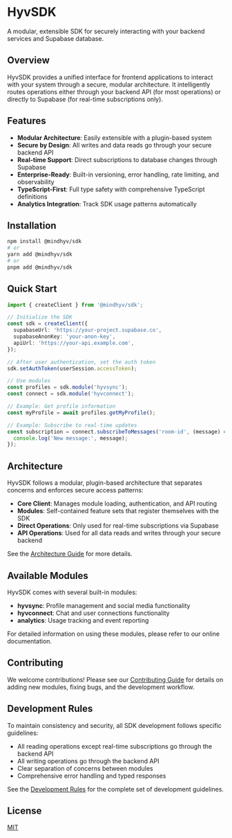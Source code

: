 # HyvSDK

A modular, extensible SDK for securely interacting with your backend services and Supabase database.

## Overview

HyvSDK provides a unified interface for frontend applications to interact with your system through a secure, modular architecture. It intelligently routes operations either through your backend API (for most operations) or directly to Supabase (for real-time subscriptions only).

## Features

- **Modular Architecture**: Easily extensible with a plugin-based system
- **Secure by Design**: All writes and data reads go through your secure backend API
- **Real-time Support**: Direct subscriptions to database changes through Supabase
- **Enterprise-Ready**: Built-in versioning, error handling, rate limiting, and observability
- **TypeScript-First**: Full type safety with comprehensive TypeScript definitions
- **Analytics Integration**: Track SDK usage patterns automatically

## Installation

```bash
npm install @mindhyv/sdk
# or
yarn add @mindhyv/sdk
# or
pnpm add @mindhyv/sdk
```

## Quick Start

```typescript
import { createClient } from '@mindhyv/sdk';

// Initialize the SDK
const sdk = createClient({
  supabaseUrl: 'https://your-project.supabase.co',
  supabaseAnonKey: 'your-anon-key',
  apiUrl: 'https://your-api.example.com',
});

// After user authentication, set the auth token
sdk.setAuthToken(userSession.accessToken);

// Use modules
const profiles = sdk.module('hyvsync');
const connect = sdk.module('hyvconnect');

// Example: Get profile information
const myProfile = await profiles.getMyProfile();

// Example: Subscribe to real-time updates
const subscription = connect.subscribeToMessages('room-id', (message) => {
  console.log('New message:', message);
});
```

## Architecture

HyvSDK follows a modular, plugin-based architecture that separates concerns and enforces secure access patterns:

- **Core Client**: Manages module loading, authentication, and API routing
- **Modules**: Self-contained feature sets that register themselves with the SDK
- **Direct Operations**: Only used for real-time subscriptions via Supabase
- **API Operations**: Used for all data reads and writes through your secure backend

See the [Architecture Guide](./docs/ARCHITECTURE.md) for more details.

## Available Modules

HyvSDK comes with several built-in modules:

- **hyvsync**: Profile management and social media functionality
- **hyvconnect**: Chat and user connections functionality
- **analytics**: Usage tracking and event reporting

For detailed information on using these modules, please refer to our online documentation.

## Contributing

We welcome contributions! Please see our [Contributing Guide](./CONTRIBUTING.md) for details on adding new modules, fixing bugs, and the development workflow.

## Development Rules

To maintain consistency and security, all SDK development follows specific guidelines:

- All reading operations except real-time subscriptions go through the backend API
- All writing operations go through the backend API
- Clear separation of concerns between modules
- Comprehensive error handling and typed responses

See the [Development Rules](./docs/RULES.md) for the complete set of development guidelines.

## License

[MIT](./LICENSE)
